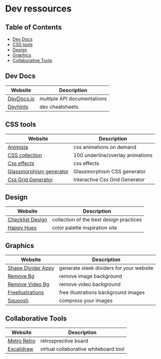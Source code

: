 # Dev ressources

## Table of Contents
- [Dev Docs](#dev-docs)
- [CSS tools](#css-tools)
- [Design](#design)
- [Graphics](#graphics)
- [Collaborative Tools](#collaborative-tools)


## Dev Docs
| Website | Description |
| ------- | ----------- |
| [DevDocs.io](https://devdocs.io/)  | multiple API documentations |
| [Devhints](https://devhints.io/)  | dev cheatsheets |

## CSS tools
| Website | Description |
| ------- | ----------- |
| [Animista](https://animista.net/)  | css animations on demand |
| [CSS collection](https://dev.to/afif/100-underline-overlay-animation-the-ultimate-css-collection-4p40)  | 100 underline/overlay animations |
| [Css effects](https://emilkowalski.github.io/css-effects-snippets/)  | css effects |
| [Glassmorphism generator](https://glassmorphism.com/)  | Glassmorphism CSS generator |
| [Css Grid Generator](https://grid.layoutit.com/)  | Interactive Css Grid Generator |

## Design
| Website | Description |
| ------- | ----------- |
| [Checklist Design](https://www.checklist.design/)  | collection of the best design practices |
| [Happy Hues](https://www.happyhues.co/)  | color palette inspiration site |

## Graphics
| Website | Description |
| ------- | ----------- |
| [Shape Divider Appy](https://www.shapedivider.app/)  | generate sleek dividers for your website |
| [Remove Bg](https://www.remove.bg/)  | remove image background |
| [Remove Video Bg](https://www.unscreen.com/)  | remove video background |
| [Freellustrations](https://freellustrations.com/)  | free illustrations background images |
| [Squoosh](https://squoosh.app/)  | compress your images |


## Collaborative Tools
| Website | Description |
| ------- | ----------- |
| [Metro Retro](https://metroretro.io/)  | retrosprective board |
| [Excalidraw](https://excalidraw.com/)  | virtual collaborative whiteboard tool |
